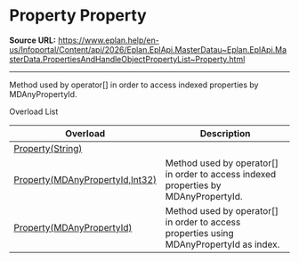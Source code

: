 # Property Property

**Source URL:** https://www.eplan.help/en-us/Infoportal/Content/api/2026/Eplan.EplApi.MasterDatau~Eplan.EplApi.MasterData.PropertiesAndHandleObjectPropertyList~Property.html

---

Method used by operator[] in order to access indexed properties by MDAnyPropertyId.

Overload List

| Overload | Description |
| --- | --- |
| [Property(String)](Eplan.EplApi.MasterDatau~Eplan.EplApi.MasterData.PropertiesAndHandleObjectPropertyList~Property(String).html) |  |
| [Property(MDAnyPropertyId,Int32)](topic1733.html) | Method used by operator[] in order to access indexed properties by MDAnyPropertyId. |
| [Property(MDAnyPropertyId)](Eplan.EplApi.MasterDatau~Eplan.EplApi.MasterData.PropertiesAndHandleObjectPropertyList~Property(MDAnyPropertyId).html) | Method used by operator[] in order to access properties using MDAnyPropertyId as index. |
